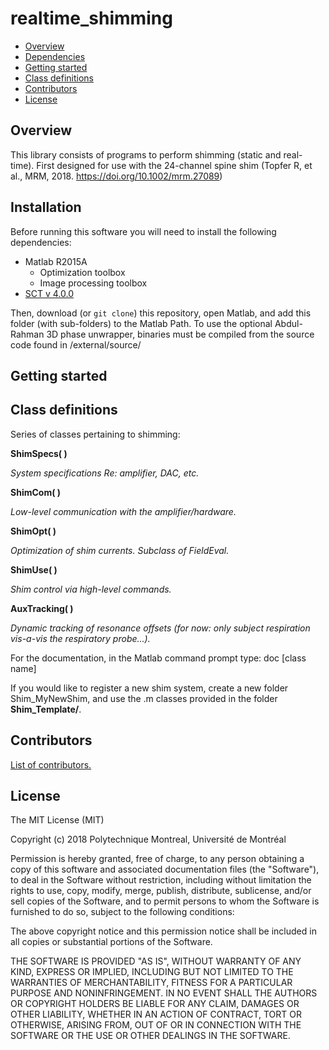 # realtime_shimming

- [Overview](#overview)
- [Dependencies](#dependencies)
- [Getting started](#getting-started)
- [Class definitions](#class-definitions)
- [Contributors](#contributors)
- [License](#license)

## Overview

This library consists of programs to perform shimming (static and real-time).
First designed for use with the 24-channel spine shim (Topfer R, et al., MRM,
2018. https://doi.org/10.1002/mrm.27089)

## Installation

Before running this software you will need to install the following dependencies:
- Matlab R2015A
  - Optimization toolbox
  - Image processing toolbox
- [SCT v 4.0.0](https://github.com/neuropoly/spinalcordtoolbox)

Then, download (or `git clone`) this repository, open Matlab, and add this folder (with sub-folders) to the Matlab Path.
To use the optional Abdul-Rahman 3D phase unwrapper, binaries must be compiled from the source code found in /external/source/
## Getting started



## Class definitions

Series of classes pertaining to shimming:

**ShimSpecs( )**

*System specifications Re: amplifier, DAC, etc.*

**ShimCom( )**

*Low-level communication with the amplifier/hardware.*

**ShimOpt( )**

*Optimization of shim currents. Subclass of FieldEval.*

**ShimUse( )**

*Shim control via high-level commands.*

**AuxTracking( )**

*Dynamic tracking of resonance offsets (for now: only subject respiration vis-a-vis the respiratory probe...).*

For the documentation, in the Matlab command prompt type:
	doc [class name]

If you would like to register a new shim system, create a new folder Shim_MyNewShim, and use the .m classes provided in the folder **Shim_Template/**.

## Contributors

[List of contributors.](https://github.com/neuropoly/realtime_shimming/graphs/contributors)

## License

The MIT License (MIT)

Copyright (c) 2018 Polytechnique Montreal, Université de Montréal

Permission is hereby granted, free of charge, to any person obtaining a copy of this software and associated documentation files (the "Software"), to deal in the Software without restriction, including without limitation the rights to use, copy, modify, merge, publish, distribute, sublicense, and/or sell copies of the Software, and to permit persons to whom the Software is furnished to do so, subject to the following conditions:

The above copyright notice and this permission notice shall be included in all copies or substantial portions of the Software.

THE SOFTWARE IS PROVIDED "AS IS", WITHOUT WARRANTY OF ANY KIND, EXPRESS OR IMPLIED, INCLUDING BUT NOT LIMITED TO THE WARRANTIES OF MERCHANTABILITY, FITNESS FOR A PARTICULAR PURPOSE AND NONINFRINGEMENT. IN NO EVENT SHALL THE AUTHORS OR COPYRIGHT HOLDERS BE LIABLE FOR ANY CLAIM, DAMAGES OR OTHER LIABILITY, WHETHER IN AN ACTION OF CONTRACT, TORT OR OTHERWISE, ARISING FROM, OUT OF OR IN CONNECTION WITH THE SOFTWARE OR THE USE OR OTHER DEALINGS IN THE SOFTWARE.
